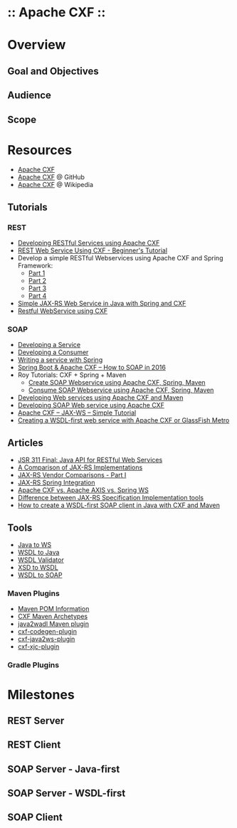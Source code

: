 :: Apache CXF ::
================

# Overview

## Goal and Objectives

## Audience

## Scope

# Resources

- [Apache CXF](http://cxf.apache.org/)
- [Apache CXF](https://github.com/apache/cxf) @ GitHub
- [Apache CXF](https://en.wikipedia.org/wiki/Apache_CXF) @ Wikipedia

## Tutorials

### REST

- [Developing RESTful Services using Apache CXF](https://www.javacodegeeks.com/2013/07/developing-restful-services-using-apache-cxf.html)
- [REST Web Service Using CXF - Beginner's Tutorial](https://dzone.com/articles/rest-web-service-using-cxf)
- Develop a simple RESTful Webservices using Apache CXF and Spring Framework:
    - [Part 1](https://idodevjobs.wordpress.com/2014/08/30/develop-a-simple-restful-webservices-using-apache-cxf-and-spring-framework/)
    - [Part 2](https://idodevjobs.wordpress.com/2014/09/25/develop-a-simple-restful-webservices-using-apache-cxf-and-spring-framework-part-ii/)
    - [Part 3](https://idodevjobs.wordpress.com/2014/10/10/develop-a-simple-restful-webservices-using-apache-cxf-and-spring-framework-part-iii-exceptionerror-handling-using-exceptionmapper/)
    - [Part 4](https://idodevjobs.wordpress.com/2015/04/04/develop-a-simple-restful-webservices-using-apache-cxf-and-spring-framework-part-iv-jax-rs-beanparam-example)
- [Simple JAX-RS Web Service in Java with Spring and CXF](http://www.dreamsyssoft.com/blog/blog.php?/archives/7-Simple-REST-Web-Service-in-Java-with-Spring-and-CXF.html)
- [Restful WebService using CXF](http://www.learninjava.com/pages/restful-webservice-using-cxf.php)

### SOAP

- [Developing a Service](http://cxf.apache.org/docs/developing-a-service.html)
- [Developing a Consumer](http://cxf.apache.org/docs/developing-a-consumer.html)
- [Writing a service with Spring](http://cxf.apache.org/docs/writing-a-service-with-spring.html)
- [Spring Boot & Apache CXF – How to SOAP in 2016](https://blog.codecentric.de/en/2016/02/spring-boot-apache-cxf/)
- Roy Tutorials: CXF + Spring + Maven
    - [Create SOAP Webservice using Apache CXF, Spring, Maven](http://www.roytuts.com/create-soap-webservice-using-apache-cxf-spring-maven/)
    - [Consume SOAP Webservice using Apache CXF, Spring, Maven](http://www.roytuts.com/consume-soap-webservice-using-apache-cxf-spring-maven/)
- [Developing Web services using Apache CXF and Maven](http://www.ctrl-alt-dev.nl/Articles/CXF-Maven/CXF-Maven.html)
- [Developing SOAP Web service using Apache CXF](https://www.javacodegeeks.com/2013/06/developing-soap-web-service-using-apache-cxf.html)
- [Apache CXF – JAX-WS – Simple Tutorial](https://alvinjayreyes.com/2013/05/05/apache-cxf-jax-ws-simple-tutorial/)
- [Creating a WSDL-first web service with Apache CXF or GlassFish Metro](https://web-gmazza.rhcloud.com/blog/entry/web-service-tutorial)

## Articles

- [JSR 311 Final: Java API for RESTful Web Services](https://www.infoq.com/news/2008/09/jsr311-approved)
- [A Comparison of JAX-RS Implementations](https://www.infoq.com/news/2008/10/jaxrs-comparison)
- [JAX-RS Vendor Comparisons - Part I](http://www.jroller.com/Solomon/entry/jax_rs_vendor_comparisons_part)
- [JAX-RS Spring Integration](http://www.jroller.com/Solomon/entry/jax_rs_spring_integration)
- [Apache CXF vs. Apache AXIS vs. Spring WS](https://dzone.com/articles/apache-cxf-vs-apache-axis-vs)
- [Difference between JAX-RS Specification Implementation tools](http://nagesh625.blogspot.co.uk/2014/01/difference-between-jax-rs-specification.html)
- [How to create a WSDL-first SOAP client in Java with CXF and Maven](http://www.logicsector.com/java/how-to-create-a-wsdl-first-soap-client-in-java-with-cxf-and-maven/)

## Tools

- [Java to WS](http://cxf.apache.org/docs/java-to-ws.html)
- [WSDL to Java](http://cxf.apache.org/docs/wsdl-to-java.html)
- [WSDL Validator](http://cxf.apache.org/docs/wsdlvalidator.html)
- [XSD to WSDL](http://cxf.apache.org/docs/xsd-to-wsdl.html)
- [WSDL to SOAP](http://cxf.apache.org/docs/wsdl-to-soap.html)

### Maven Plugins

- [Maven POM Information](http://cxf.apache.org/docs/using-cxf-with-maven.html)
- [CXF Maven Archetypes](https://github.com/apache/cxf/tree/master/maven-plugins/archetypes)
- [java2wadl Maven plugin](http://cxf.apache.org/docs/jaxrs-services-description.html#JAXRSServicesDescription-java2wadlMavenplugin)
- [cxf-codegen-plugin](http://cxf.apache.org/docs/maven-cxf-codegen-plugin-wsdl-to-java.html)
- [cxf-java2ws-plugin](http://cxf.apache.org/docs/maven-java2ws-plugin.html)
- [cxf-xjc-plugin](http://cxf.apache.org/cxf-xjc-plugin.html)

### Gradle Plugins

# Milestones

## REST Server

## REST Client

## SOAP Server - Java-first

## SOAP Server - WSDL-first

## SOAP Client

